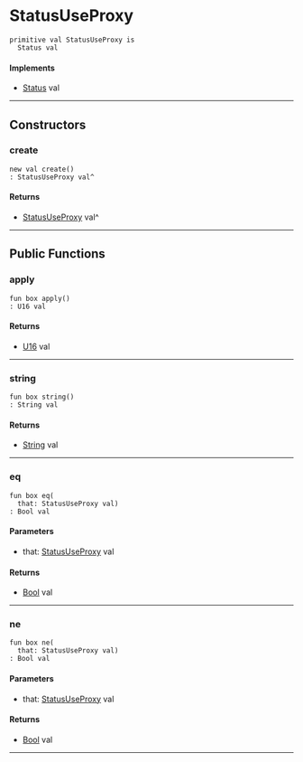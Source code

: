 # StatusUseProxy

```pony
primitive val StatusUseProxy is
  Status val
```

#### Implements

* [Status](net-http-Status) val

---

## Constructors

### create

```pony
new val create()
: StatusUseProxy val^
```

#### Returns

* [StatusUseProxy](net-http-StatusUseProxy) val^

---

## Public Functions

### apply

```pony
fun box apply()
: U16 val
```

#### Returns

* [U16](builtin-U16) val

---

### string

```pony
fun box string()
: String val
```

#### Returns

* [String](builtin-String) val

---

### eq

```pony
fun box eq(
  that: StatusUseProxy val)
: Bool val
```
#### Parameters

*   that: [StatusUseProxy](net-http-StatusUseProxy) val

#### Returns

* [Bool](builtin-Bool) val

---

### ne

```pony
fun box ne(
  that: StatusUseProxy val)
: Bool val
```
#### Parameters

*   that: [StatusUseProxy](net-http-StatusUseProxy) val

#### Returns

* [Bool](builtin-Bool) val

---

